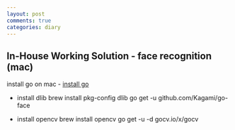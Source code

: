 ```yaml
---
layout: post
comments: true
categories: diary
---
```

## In-House Working Solution - face recognition (mac)
install go on mac - [install go](https://golang.org/doc/install)
* install dlib
brew install pkg-config dlib
go get -u github.com/Kagami/go-face

* install opencv
brew install opencv
go get -u -d gocv.io/x/gocv
